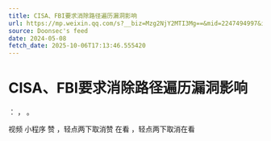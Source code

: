 ```yaml
---
title: CISA、FBI要求消除路径遍历漏洞影响
url: https://mp.weixin.qq.com/s?__biz=Mzg2NjY2MTI3Mg==&mid=2247494997&idx=2&sn=8f6fe2823fc0bdbb4d72a0a6109d3ff5
source: Doonsec's feed
date: 2024-05-08
fetch_date: 2025-10-06T17:13:46.555420
---
```


# CISA、FBI要求消除路径遍历漏洞影响

：
，
。

视频
小程序
赞
，轻点两下取消赞
在看
，轻点两下取消在看